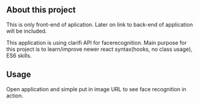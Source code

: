 ## About this project
This is only front-end of aplication. 
Later on link to back-end of application will be included.

This application is using clarifi API for facerecognition.
Main purpose for this project is to learn/improve newer react syntax(hooks, no class usage), ES6 skills.


## Usage
Open application and simple put in image URL to see face recognition in action.


